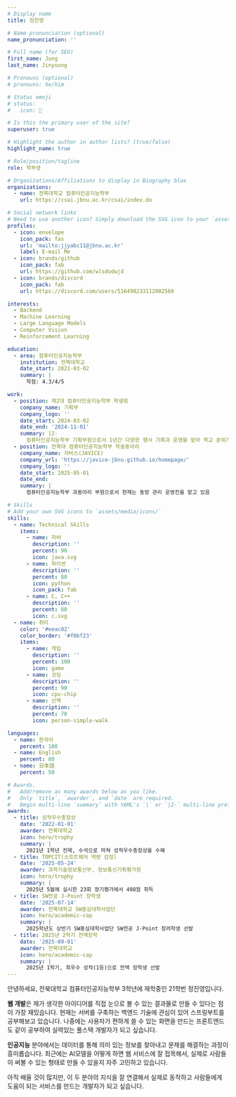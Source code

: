 ```yaml
---
# Display name
title: 정진영

# Name pronunciation (optional)
name_pronunciation: ''

# Full name (for SEO)
first_name: Jung
last_name: Jinyoung

# Pronouns (optional)
# pronouns: he/him

# Status emoji
# status:
#   icon: 🚀

# Is this the primary user of the site?
superuser: true

# Highlight the author in author lists? (true/false)
highlight_name: true

# Role/position/tagline
role: 학부생

# Organizations/Affiliations to display in Biography blox
organizations:
  - name: 전북대학교 컴퓨터인공지능학부
    url: https://csai.jbnu.ac.kr/csai/index.do

# Social network links
# Need to use another icon? Simply download the SVG icon to your `assets/media/icons/` folder.
profiles:
  - icon: envelope
    icon_pack: fas
    url: 'mailto:jjyabc11@jbnu.ac.kr'
    label: E-mail Me
  - icon: brands/github
    icon_pack: fab
    url: https://github.com/wlsdudwjd
  - icon: brands/discord
    icon_pack: fab
    url: https://discord.com/users/516498233112002560

interests:
  - Backend
  - Machine Learning
  - Large Language Models
  - Computer Vision
  - Reinforcement Learning

education:
  - area: 컴퓨터인공지능학부
    institution: 전북대학교
    date_start: 2021-03-02
    summary: |
      학점: 4.3/4/5

work:
  - position: 제2대 컴퓨터인공지능학부 학생회
    company_name: 기획부
    company_logo: ''
    date_start: 2024-03-02
    date_end: '2024-11-01'
    summary: |2-
      컴퓨터인공지능학부 기획부원으로서 1년간 다양한 행사 기획과 운영을 맡아 학교 분위기 활성화에 기여함
  - position: 전북대 컴퓨터인공지능학부 학술동아리
    company_name: 자비스(JAVICE)
    company_url: 'https://javice-jbnu.github.io/homepage/'
    company_logo: ''
    date_start: 2025-05-01
    date_end: 
    summary: |
      컴퓨터인공지능학부 과동아리 부원으로서 현재는 동방 관리 운영진을 맡고 있음

# Skills
# Add your own SVG icons to `assets/media/icons/`
skills:
  - name: Technical Skills
    items:
      - name: 자바
        description: ''
        percent: 90
        icon: java.svg
      - name: 파이썬
        description: ''
        percent: 80
        icon: python
        icon_pack: fab
      - name: C, C++
        description: ''
        percent: 80
        icon: c.svg
  - name: 취미
    color: '#eeac02'
    color_border: '#f0bf23'
    items:
      - name: 게임
        description: ''
        percent: 100
        icon: game
      - name: 코딩
        description: ''
        percent: 90
        icon: cpu-chip
      - name: 산책
        description: ''
        percent: 70
        icon: person-simple-walk

languages:
  - name: 한국어
    percent: 100
  - name: English
    percent: 80
  - name: 日本語
    percent: 50

# Awards.
#   Add/remove as many awards below as you like.
#   Only `title`, `awarder`, and `date` are required.
#   Begin multi-line `summary` with YAML's `|` or `|2-` multi-line prefix and indent 2 spaces below.
awards:
  - title: 성적우수총장상
    date: '2022-01-01'
    awarder: 전북대학교
    icon: hero/trophy
    summary: |
      2021년 1학년 전제, 수석으로 마쳐 성적우수총장상을 수혜
  - title: TOPCIT(소프트웨어 역량 검정)
    date: '2025-05-24'
    awarder: 과학기술정보통신부, 정보통신기획평가원
    icon: hero/trophy
    summary: |
      2025년 5월에 실시한 23회 정기평가에서 498점 취득
  - title: SW전공 J-Point 장학생
    date: '2025-07-14'
    awarder: 전북대학교 SW중심대학사업단
    icon: hero/academic-cap
    summary: |
      2025학년도 상반기 SW중심대학사업단 SW전공 J-Point 장려학생 선발
  - title: 2025년 2학기 전액장학
    date: '2025-09-01'
    awarder: 전북대학교
    icon: hero/academic-cap
    summary: |
      2025년 1학기, 최우수 성적(1등)으로 전액 장학생 선발
---
```


안녕하세요, 전북대학교 컴퓨터인공지능학부 3학년에 재학중인 21학번 정진영입니다.

**웹 개발**은 제가 생각한 아이디어를 직접 눈으로 볼 수 있는 결과물로 만들 수 있다는 점이 가장 재밌습니다. 현재는 서버를 구축하는 백엔드 기술에 관심이 있어 스프링부트를 공부해보고 있습니다. 나중에는 사용자가 편하게 쓸 수 있는 화면을 만드는 프론트엔드도 같이 공부하여 실력있는 풀스택 개발자가 되고 싶습니다.

**인공지능** 분야에서는 데이터를 통해 의미 있는 정보를 찾아내고 문제를 해결하는 과정이 흥미롭습니다. 최근에는 AI모델을 어떻게 하면 웹 서비스에 잘 접목해서, 실제로 사람들이 써볼 수 있는 형태로 만들 수 있을지 자주 고민하고 있습니다.

아직 배울 것이 많지만, 이 두 분야의 지식을 잘 연결해서 실제로 동작하고 사람들에게 도움이 되는 서비스를 만드는 개발자가 되고 싶습니다.